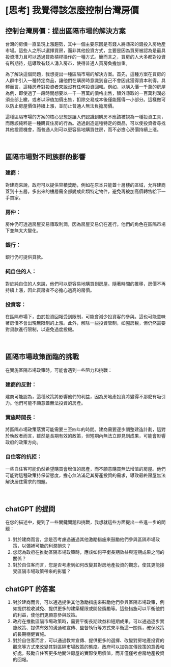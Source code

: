 # [思考] 我覺得該怎麼控制台灣房價


<!--more-->
## 控制台灣房價：提出區隔市場的解決方案

台灣的房價一直呈現上漲趨勢，其中一個主要原因是有錢人將賺來的錢投入房地產市場。這些人之所以選擇買房，而非其他投資方式，主要是因為買房被認為是最具投資潛力且可以透過貸款槓桿操作的一種方式。簡而言之，買房的人大多都對投資有所期待，這導致有錢人湧入房市，使得普通人買房負擔加重。

為了解決這個問題，我想提出一種區隔市場的解決方案。首先，這種方案在買房的人群中引入一種特定商品，讓他們在購房時意識到自己不會因此獲得資本利得。具體而言，這種房產對投資者來說沒有任何投資回報。例如，以購入價一千萬的房屋為例，即使過了一段時間想要以一千一百萬的價格出售，額外賺取的一百萬利潤必須全部上繳，或者以淨值加價出售，扣除交易成本後僅能獲得一小部分。這樣做可以防止房屋價值持續上漲，並防止普通人無法負擔房價。

這種區隔市場的方案的核心思想是讓人們認識到購房不應該被視為一種投資工具，而應該純粹是一種購買住房的行為。透過創造這種特定的商品，可以使投資者尋找其他投資機會，而普通人則可以更容易地購買住房，而不必擔心房價持續上漲。

‌

## 區隔市場對不同族群的影響

### 建商：
對建商來說，政府可以提供容積獎勵，例如在原本只能蓋十層樓的區域，允許建商蓋到十五層。多出來的樓層需全部變成此類特定物件，避免再被加高價轉售給下一手買家。

### 房仲：

房仲仍可透過房屋交易賺取利潤，因為房屋交易仍在進行。他們的角色在區隔市場下並無太大變化。

### 銀行：

銀行仍可提供貸款。

### 純自住的人：

對於純自住的人來說，他們可以更容易地購買到房屋。隨著時間的推移，房價不再持續上漲，因此買房者不必擔心過高的房價。

### 投資客：

在區隔市場下，由於投資回報受到限制，可能會減少投資客的參與。這也可能意味著房價不會出現無限制的上漲。此外，解除一些投資管制，如囤房稅，但仍然需要對貸款進行限制，以避免過度投機。

‌

## 區隔市場政策面臨的挑戰

在實施區隔市場政策時，可能會遇到一些阻力和挑戰：

### 建商的反對：

建商可能認為，這種政策將影響他們的利益，因為房地產投資將變得不那麼有吸引力。他們可能不願意蓋無法投資的房產。

### 實施時間長：

將區隔市場政策落實可能需要三至四年的時間。建商需要逐步調整建造計劃，這對於執政者而言，雖然是長期有效的政策，但短期內無法立即見到成果，可能會影響政府的政策方向。

### 自住客的抗拒：

一些自住客可能仍然希望購買會增值的房產，而不願意購買無法增值的房屋。他們可能對這種政策持保留態度，擔心無法滿足其房產投資的需求，導致最終房屋無法解決居住需求的問題。

‌

## chatGPT  的提問

在您的描述中，提到了一些關鍵問題和挑戰，我想就這些方面提出一些進一步的問題：

1. 對於建商而言，您是否考慮過通過其他激勵措施來鼓勵他們參與區隔市場政策，以彌補可能的利潤損失？
2. 您認為政府在推動區隔市場政策時，應該如何平衡長期效益與短期成果之間的關係？
3. 對於自住客而言，您是否考慮到如何改變其對房地產投資的觀念，使其更能接受區隔市場政策帶來的影響？

## chatGPT  的答案

1. 對於建商而言，可以通過提供其他激勵措施來鼓勵他們參與區隔市場政策，例如提供稅收減免、提供更多的建築權限或開發獎勵等。這些措施可以平衡他們的利益，使他們更願意參與政策。
2. 政府在推動區隔市場政策時，需要平衡長期效益和短期成果。可以通過逐步實施政策、提供有效的溝通和宣傳、監督執行等方式來平衡這一關係，確保政策的長期穩健實施。
3. 對於自住客而言，可以通過教育宣傳、提供更多的選擇、改變對房地產投資的觀念等方式來改變其對區隔市場政策的態度。政府可以加強宣傳政策的意義和好處，鼓勵自住客更多地關注房屋的實際使用價值，而非僅僅考慮房地產投資的回報。
